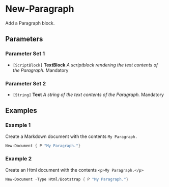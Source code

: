 # New-Paragraph

Add a Paragraph block.

## Parameters

### Parameter Set 1

- `[ScriptBlock]` **TextBlock** _A scriptblock rendering the text contents of the Paragraph._ Mandatory

### Parameter Set 2

- `[String]` **Text** _A string of the text contents of the Paragraph._ Mandatory

## Examples

### Example 1

Create a Markdown document with the contents `My Paragraph.`

```powershell
New-Document { P "My Paragraph."}
```
### Example 2

Create an Html document with the contents `<p>My Paragraph.</p>`

```powershell
New-Document -Type Html/Bootstrap { P "My Paragraph."}
```
